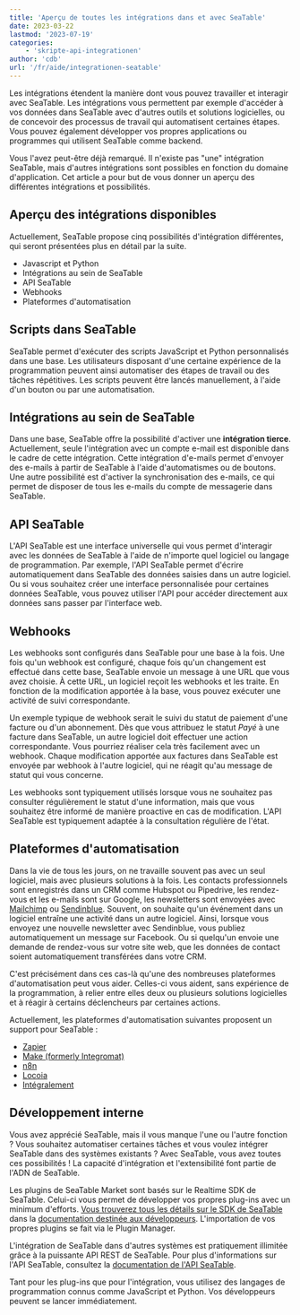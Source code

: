 ```yaml
---
title: 'Aperçu de toutes les intégrations dans et avec SeaTable'
date: 2023-03-22
lastmod: '2023-07-19'
categories:
    - 'skripte-api-integrationen'
author: 'cdb'
url: '/fr/aide/integrationen-seatable'
---
```


Les intégrations étendent la manière dont vous pouvez travailler et interagir avec SeaTable. Les intégrations vous permettent par exemple d'accéder à vos données dans SeaTable avec d'autres outils et solutions logicielles, ou de concevoir des processus de travail qui automatisent certaines étapes. Vous pouvez également développer vos propres applications ou programmes qui utilisent SeaTable comme backend.

Vous l'avez peut-être déjà remarqué. Il n'existe pas "une" intégration SeaTable, mais d'autres intégrations sont possibles en fonction du domaine d'application. Cet article a pour but de vous donner un aperçu des différentes intégrations et possibilités.

## Aperçu des intégrations disponibles

Actuellement, SeaTable propose cinq possibilités d'intégration différentes, qui seront présentées plus en détail par la suite.

- Javascript et Python
- Intégrations au sein de SeaTable
- API SeaTable
- Webhooks
- Plateformes d'automatisation

## Scripts dans SeaTable

SeaTable permet d'exécuter des scripts JavaScript et Python personnalisés dans une base. Les utilisateurs disposant d'une certaine expérience de la programmation peuvent ainsi automatiser des étapes de travail ou des tâches répétitives. Les scripts peuvent être lancés manuellement, à l'aide d'un bouton ou par une automatisation.

## Intégrations au sein de SeaTable

Dans une base, SeaTable offre la possibilité d'activer une **intégration tierce**. Actuellement, seule l'intégration avec un compte e-mail est disponible dans le cadre de cette intégration. Cette intégration d'e-mails permet d'envoyer des e-mails à partir de SeaTable à l'aide d'automatismes ou de boutons. Une autre possibilité est d'activer la synchronisation des e-mails, ce qui permet de disposer de tous les e-mails du compte de messagerie dans SeaTable.

## API SeaTable

L'API SeaTable est une interface universelle qui vous permet d'interagir avec les données de SeaTable à l'aide de n'importe quel logiciel ou langage de programmation. Par exemple, l'API SeaTable permet d'écrire automatiquement dans SeaTable des données saisies dans un autre logiciel. Ou si vous souhaitez créer une interface personnalisée pour certaines données SeaTable, vous pouvez utiliser l'API pour accéder directement aux données sans passer par l'interface web.

## Webhooks

Les webhooks sont configurés dans SeaTable pour une base à la fois. Une fois qu'un webhook est configuré, chaque fois qu'un changement est effectué dans cette base, SeaTable envoie un message à une URL que vous avez choisie. À cette URL, un logiciel reçoit les webhooks et les traite. En fonction de la modification apportée à la base, vous pouvez exécuter une activité de suivi correspondante.

Un exemple typique de webhook serait le suivi du statut de paiement d'une facture ou d'un abonnement. Dès que vous attribuez le statut _Payé_ à une facture dans SeaTable, un autre logiciel doit effectuer une action correspondante. Vous pourriez réaliser cela très facilement avec un webhook. Chaque modification apportée aux factures dans SeaTable est envoyée par webhook à l'autre logiciel, qui ne réagit qu'au message de statut qui vous concerne.

Les webhooks sont typiquement utilisés lorsque vous ne souhaitez pas consulter régulièrement le statut d'une information, mais que vous souhaitez être informé de manière proactive en cas de modification. L'API SeaTable est typiquement adaptée à la consultation régulière de l'état.

## Plateformes d'automatisation

Dans la vie de tous les jours, on ne travaille souvent pas avec un seul logiciel, mais avec plusieurs solutions à la fois. Les contacts professionnels sont enregistrés dans un CRM comme Hubspot ou Pipedrive, les rendez-vous et les e-mails sont sur Google, les newsletters sont envoyées avec [Mailchimp](https://mailchimp.com/) ou [Sendinblue](https://de.sendinblue.com/). Souvent, on souhaite qu'un événement dans un logiciel entraîne une activité dans un autre logiciel. Ainsi, lorsque vous envoyez une nouvelle newsletter avec Sendinblue, vous publiez automatiquement un message sur Facebook. Ou si quelqu'un envoie une demande de rendez-vous sur votre site web, que les données de contact soient automatiquement transférées dans votre CRM.

C'est précisément dans ces cas-là qu'une des nombreuses plateformes d'automatisation peut vous aider. Celles-ci vous aident, sans expérience de la programmation, à relier entre elles deux ou plusieurs solutions logicielles et à réagir à certains déclencheurs par certaines actions.

Actuellement, les plateformes d'automatisation suivantes proposent un support pour SeaTable :

- [Zapier](https://zapier.com/apps/seatable/integrations)
- [Make (formerly Integromat)](https://www.make.com/en/integrations/seatable)
- [n8n](https://n8n.io/integrations/seatable/)
- [Locoia](https://www.locoia.com/connector/seatable-integration)
- [Intégralement](https://integrately.com/integrations/seatable)

## Développement interne

Vous avez apprécié SeaTable, mais il vous manque l'une ou l'autre fonction ? Vous souhaitez automatiser certaines tâches et vous voulez intégrer SeaTable dans des systèmes existants ? Avec SeaTable, vous avez toutes ces possibilités ! La capacité d'intégration et l'extensibilité font partie de l'ADN de SeaTable.

Les plugins de SeaTable Market sont basés sur le Realtime SDK de SeaTable. Celui-ci vous permet de développer vos propres plug-ins avec un minimum d'efforts. [Vous trouverez tous les détails sur le SDK de SeaTable](https://docs.seatable.io/published/dtable-sdk/home.md/) dans la [documentation destinée aux développeurs](https://docs.seatable.io/published/dtable-sdk/home.md/). L'importation de vos propres plugins se fait via le Plugin Manager.

L'intégration de SeaTable dans d'autres systèmes est pratiquement illimitée grâce à la puissante API REST de SeaTable. Pour plus d'informations sur l'API SeaTable, consultez la [documentation de l'API SeaTable](https://docs.seatable.io/published/seatable-api/home.md/).

Tant pour les plug-ins que pour l'intégration, vous utilisez des langages de programmation connus comme JavaScript et Python. Vos développeurs peuvent se lancer immédiatement.

